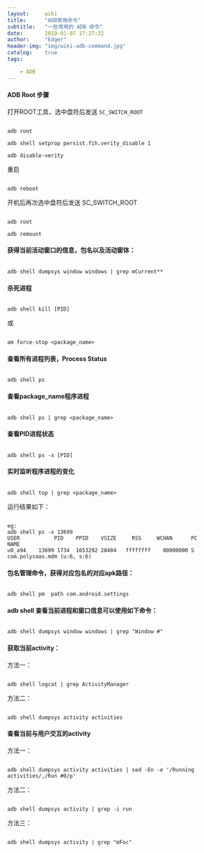 ```yaml
---
layout:     wiki
title:      "ADB常用命令"
subtitle:   "一些常用的 ADB 命令"
date:       2019-01-07 17:27:32
author:     "Edger"
header-img: "img/wiki-adb-command.jpg"
catalog:    true
tags:

    - ADB
---
```



#### ADB Root 步骤

打开ROOT工具，选中盘符后发送 `SC_SWITCH_ROOT`

```shell

adb root

adb shell setprop persist.fih.verity_disable 1

adb disable-verity

```

重启

```shell

adb reboot

```

开机后再次选中盘符后发送 SC_SWITCH_ROOT


```shell

adb root

adb remount

```

#### 获得当前活动窗口的信息，包名以及活动窗体：

```shell

adb shell dumpsys window windows | grep mCurrent**

```

#### 杀死进程

```shell

adb shell kill [PID]

```

或


```shell

am force-stop <package_name>

```

#### 查看所有进程列表，Process Status

```shell

adb shell ps

```    

#### 查看package_name程序进程

```

adb shell ps | grep <package_name>

```

#### 查看PID进程状态

```shell

adb shell ps -x [PID]

```     

#### 实时监听程序进程的变化

```shell

adb shell top | grep <package_name>

```

运行结果如下：

```

eg:
adb shell ps -x 13699
USER           PID    PPID    VSIZE     RSS     WCHAN      PC               NAME
u0_a94    13699 1734  1653292 28404   ffffffff    00000000 S com.polysaas.mdm (u:6, s:6)

```

#### 包名管理命令，获得对应包名的对应apk路径：

```shell

adb shell pm  path com.android.settings

```

#### adb shell 查看当前进程和窗口信息可以使用如下命令：

```shell

adb shell dumpsys window windows | grep "Window #"

```

#### 获取当前activity：

方法一：


```shell

adb shell logcat | grep ActivityManager

```

方法二：

```shell

adb shell dumpsys activity activities

```

#### 查看当前与用户交互的activity

方法一：


```shell

adb shell dumpsys activity activities | sed -En -e '/Running activities/,/Run #0/p'

```

方法二：

```shell

adb shell dumpsys activity | grep -i run

```

方法三：


```shell

adb shell dumpsys activity | grep "mFoc"

```
